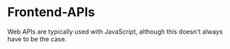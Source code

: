 # Frontend-APIs
Web APIs are typically used with JavaScript, although this doesn't always have to be the case.
